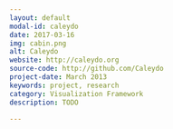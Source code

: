 ```yaml
---
layout: default
modal-id: caleydo
date: 2017-03-16
img: cabin.png
alt: Caleydo
website: http://caleydo.org
source-code: http://github.com/Caleydo
project-date: March 2013
keywords: project, research
category: Visualization Framework
description: TODO

---
```

